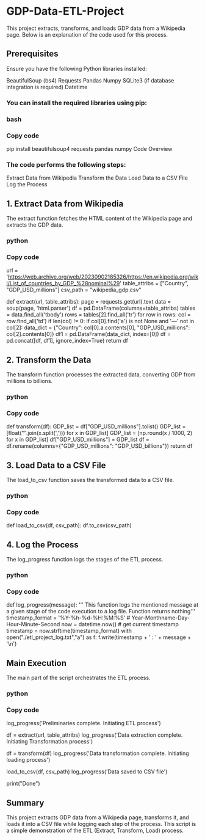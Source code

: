 # GDP-Data-ETL-Project
This project extracts, transforms, and loads GDP data from a Wikipedia page. Below is an explanation of the code used for this process.

## Prerequisites
Ensure you have the following Python libraries installed:

BeautifulSoup (bs4)
Requests
Pandas
Numpy
SQLite3 (if database integration is required)
Datetime
### You can install the required libraries using pip:

### bash
### Copy code
pip install beautifulsoup4 requests pandas numpy
Code Overview
### The code performs the following steps:

Extract Data from Wikipedia
Transform the Data
Load Data to a CSV File
Log the Process
## 1. Extract Data from Wikipedia
The extract function fetches the HTML content of the Wikipedia page and extracts the GDP data.

### python
### Copy code
url = 'https://web.archive.org/web/20230902185326/https://en.wikipedia.org/wiki/List_of_countries_by_GDP_%28nominal%29'
table_attribs = ["Country", "GDP_USD_millions"]
csv_path = "wikipedia_gdp.csv"

def extract(url, table_attribs):
    page = requests.get(url).text
    data = soup(page, 'html.parser')
    df = pd.DataFrame(columns=table_attribs)
    tables = data.find_all('tbody')
    rows = tables[2].find_all('tr')
    for row in rows:
        col = row.find_all('td')
        if len(col) != 0:
            if col[0].find('a') is not None and '—' not in col[2]:
                data_dict = {"Country": col[0].a.contents[0],
                             "GDP_USD_millions": col[2].contents[0]}
                df1 = pd.DataFrame(data_dict, index=[0])
                df = pd.concat([df, df1], ignore_index=True)
    return df
## 2. Transform the Data
The transform function processes the extracted data, converting GDP from millions to billions.

### python
### Copy code
def transform(df):
    GDP_list = df["GDP_USD_millions"].tolist()
    GDP_list = [float("".join(x.split(','))) for x in GDP_list]
    GDP_list = [np.round(x / 1000, 2) for x in GDP_list]
    df["GDP_USD_millions"] = GDP_list
    df = df.rename(columns={"GDP_USD_millions": "GDP_USD_billions"})
    return df
## 3. Load Data to a CSV File
The load_to_csv function saves the transformed data to a CSV file.

### python
### Copy code
def load_to_csv(df, csv_path):
    df.to_csv(csv_path)
## 4. Log the Process
The log_progress function logs the stages of the ETL process.

### python
### Copy code
def log_progress(message):
    ''' This function logs the mentioned message at a given stage of the code execution to a log file. Function returns nothing'''
    timestamp_format = '%Y-%h-%d-%H:%M:%S' # Year-Monthname-Day-Hour-Minute-Second 
    now = datetime.now() # get current timestamp 
    timestamp = now.strftime(timestamp_format) 
    with open("./etl_project_log.txt","a") as f: 
        f.write(timestamp + ' : ' + message + '\n')
## Main Execution
The main part of the script orchestrates the ETL process.

### python
### Copy code
log_progress('Preliminaries complete. Initiating ETL process')

df = extract(url, table_attribs)
log_progress('Data extraction complete. Initiating Transformation process')

df = transform(df)
log_progress('Data transformation complete. Initiating loading process')

load_to_csv(df, csv_path)
log_progress('Data saved to CSV file')

print("Done")
## Summary
This project extracts GDP data from a Wikipedia page, transforms it, and loads it into a CSV file while logging each step of the process. This script is a simple demonstration of the ETL (Extract, Transform, Load) process.

